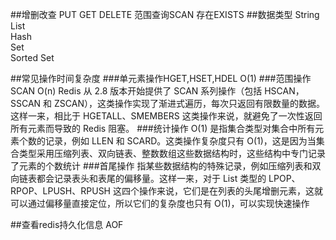 ##增删改查
PUT
GET
DELETE
范围查询SCAN
存在EXISTS
##数据类型
String  
List  
Hash  
Set  
Sorted Set

##常见操作时间复杂度
###单元素操作HGET,HSET,HDEL
O(1)
###范围操作SCAN
O(n)
Redis 从 2.8 版本开始提供了 SCAN 系列操作（包括 HSCAN，SSCAN 和 ZSCAN），这类操作实现了渐进式遍历，每次只返回有限数量的数据。这样一来，相比于 HGETALL、SMEMBERS 这类操作来说，就避免了一次性返回所有元素而导致的 Redis 阻塞。
###统计操作
O(1)
是指集合类型对集合中所有元素个数的记录，例如 LLEN 和 SCARD。这类操作复杂度只有 O(1)，这是因为当集合类型采用压缩列表、双向链表、整数数组这些数据结构时，这些结构中专门记录了元素的个数统计
###首尾操作
指某些数据结构的特殊记录，例如压缩列表和双向链表都会记录表头和表尾的偏移量。这样一来，对于 List 类型的 LPOP、RPOP、LPUSH、RPUSH 这四个操作来说，它们是在列表的头尾增删元素，这就可以通过偏移量直接定位，所以它们的复杂度也只有 O(1)，可以实现快速操作

##查看redis持久化信息
AOF
